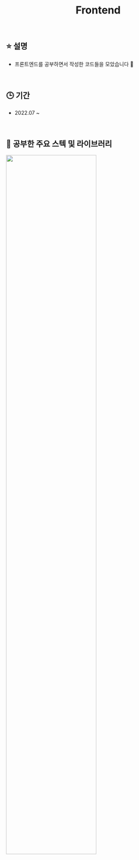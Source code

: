 <h1 align="middle">Frontend</h1>

<br>

## ⭐ 설명
* 프론트엔드를 공부하면서 작성한 코드들을 모았습니다 🌼

<br>

## 🕒 기간
* 2022.07 ~

<br>

## 📌 공부한 주요 스텍 및 라이브러리
<img src="https://github.com/Doeunnkimm/Frontend/assets/112946860/f1feefe3-44dc-409b-acea-0abc27ad4337" width="70%"/>
